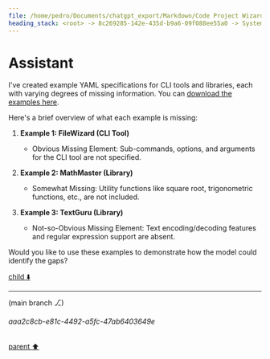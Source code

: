 ```yaml
---
file: /home/pedro/Documents/chatgpt_export/Markdown/Code Project Wizard.md
heading_stack: <root> -> 8c269285-142e-435d-b9a6-09f088ee55a0 -> System -> 3f14cc08-f4b7-4f8c-8004-80585ceb35cb -> System -> aaa238c5-ebfb-4a7c-a2a9-36a5e8e7f8b4 -> User -> 82599f1c-3cc9-483f-aec3-3ac7d27a364e -> Assistant -> Features: -> Workflow: -> Example Interaction: -> Output: -> Code Quality: -> aaa22d81-0c5f-4c16-bfcb-6501028b3abb -> User -> fe9b346a-bb29-47a2-9d2c-46143833df8b -> Assistant -> Example YAML Spec: -> Technical Details: -> aaa211da-11d1-42b0-b243-8b5317275494 -> User -> 20e348c8-2674-4247-a2df-a800d30e6919 -> Assistant -> Steps in Refinement Rounds: -> Technical Aspects: -> aaa2b832-6e67-4a8c-ae5a-880527a9c70e -> User -> 63be082f-29bf-4df2-89c7-e76831e2be2f -> Assistant -> Rule-Based Analysis: -> Heuristic-Based Analysis: -> Advanced (AI/ML-based): -> Dynamic Learning: -> Practical Example: -> Technical Implementation: -> aaa259a8-4f58-45ef-a557-f83ed0d43060 -> User -> def21ed4-8bd1-48ad-abaa-abfdd1b5e931 -> Assistant -> Contextual Analysis: -> Comparative Analysis: -> Iterative Refinement: -> Multiple Perspectives: -> aaa23c35-f0d8-4fce-a4ff-8119445334b2 -> User -> ea71b934-62f2-45e7-82a9-a81550fd8686 -> Assistant -> fa37c68b-32c7-454d-b00b-00a47351e53e -> Tool -> 84e038bc-6e93-4bc8-878c-10e7d8b569ee -> Assistant -> ee3f4b23-d5cc-40c1-b36d-1e8c75e1f405 -> Assistant -> a5fa0b39-6e6e-4d75-ab10-661ef75ae7a8 -> Tool -> cc61a182-27d2-4f6a-a71d-d72464d98534 -> Assistant
---
```

# Assistant

I've created example YAML specifications for CLI tools and libraries, each with varying degrees of missing information. You can [download the examples here](sandbox:/mnt/data/example_specs.yaml).

Here's a brief overview of what each example is missing:

1. **Example 1: FileWizard (CLI Tool)**  
   - Obvious Missing Element: Sub-commands, options, and arguments for the CLI tool are not specified.

2. **Example 2: MathMaster (Library)**  
   - Somewhat Missing: Utility functions like square root, trigonometric functions, etc., are not included.

3. **Example 3: TextGuru (Library)**  
   - Not-so-Obvious Missing Element: Text encoding/decoding features and regular expression support are absent.

Would you like to use these examples to demonstrate how the model could identify the gaps?

[child ⬇️](#aaa2c8cb-e81c-4492-a5fc-47ab6403649e)

---

(main branch ⎇)
###### aaa2c8cb-e81c-4492-a5fc-47ab6403649e
[parent ⬆️](#cc61a182-27d2-4f6a-a71d-d72464d98534)
